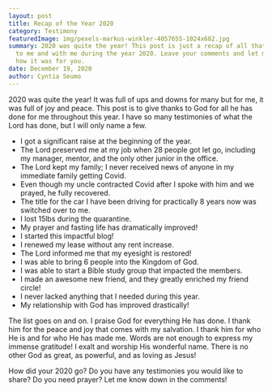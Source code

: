 ```yaml
---
layout: post
title: Recap of the Year 2020
category: Testimony
featuredImage: img/pexels-markus-winkler-4057655-1024x682.jpg
summary: 2020 was quite the year! This post is just a recap of all that happened
  to me and with me during the year 2020. Leave your comments and let me know
  how it was for you.
date: December 19, 2020
author: Cyntia Seumo
---
```

<p>
2020 was quite the year! It was full of ups and downs for many but for me, it was full of joy and peace. This post is to give thanks to God for all he has done for me throughout this year. I have so many testimonies of what the Lord has done, but I will only name a few.
</p>
<p>
<ul class="blog-list">
 	<li>I got a significant raise at the beginning of the year.</li>
 	<li>The Lord preserved me at my job when 28 people got let go, including my manager, mentor, and the only other junior in the office.</li>
 	<li>The Lord kept my family; I never received news of anyone in my immediate family getting Covid.</li>
 	<li>Even though my uncle contracted Covid after I spoke with him and we prayed, he fully recovered.</li>
 	<li>The title for the car I have been driving for practically 8 years now was switched over to me.</li>
 	<li>I lost 15lbs during the quarantine.</li>
 	<li>My prayer and fasting life has dramatically improved!</li>
 	<li>I started this impactful blog!</li>
 	<li>I renewed my lease without any rent increase.</li>
 	<li>The Lord informed me that my eyesight is restored!</li>
 	<li>I was able to bring 6 people into the Kingdom of God.</li>
 	<li>I was able to start a Bible study group that impacted the members.</li>
 	<li>I made an awesome new friend, and they greatly enriched my friend circle!</li>
 	<li>I never lacked anything that I needed during this year.</li>
 	<li>My relationship with God has improved drastically!</li>
</ul>
</p>
<p>
The list goes on and on. I praise God for everything He has done. I thank him for the peace and joy that comes with my salvation. I thank him for who He is and for who He has made me. Words are not enough to express my immense gratitude! I exalt and worship His wonderful name. There is no other God as great, as powerful, and as loving as Jesus!
</p>
<p>
How did your 2020 go? Do you have any testimonies you would like to share? Do you need prayer? Let me know down in the comments!
</p>